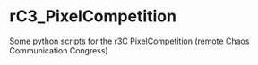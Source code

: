 # rC3_PixelCompetition
Some python scripts for the r3C PixelCompetition (remote Chaos Communication Congress)
